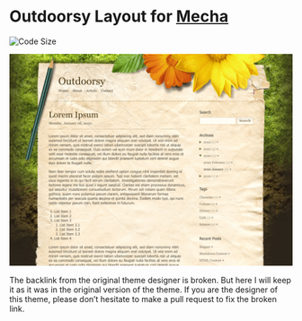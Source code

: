 Outdoorsy Layout for [Mecha](https://github.com/mecha-cms/mecha)
================================================================

![Code Size](https://img.shields.io/github/languages/code-size/mecha-cms/y.outdoorsy?color=%23444&style=for-the-badge)

![Outdoorsy](index.png?v=2022-11-14)

The backlink from the original theme designer is broken. But here I will keep it as it was in the original version of the theme. If you are the designer of this theme, please don’t hesitate to make a pull request to fix the broken link.